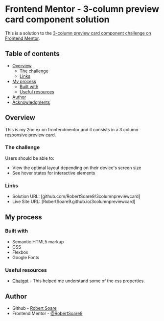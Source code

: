 # Frontend Mentor - 3-column preview card component solution

This is a solution to the [3-column preview card component challenge on Frontend Mentor](https://www.frontendmentor.io/challenges/3column-preview-card-component-pH92eAR2-). 

## Table of contents

- [Overview](#overview)
  - [The challenge](#the-challenge)
  - [Links](#links)
- [My process](#my-process)
  - [Built with](#built-with)
  - [Useful resources](#useful-resources)
- [Author](#author)
- [Acknowledgments](#acknowledgments)



## Overview
This is my 2nd ex on frontendmentor and it consists in a 3 column responsive preview card.
### The challenge

Users should be able to:

- View the optimal layout depending on their device's screen size
- See hover states for interactive elements

### Links

- Solution URL: [github.com/RobertSoare9/3columnpreviewcard]
- Live Site URL: [RobertSoare9.github.io/3columnpreviewcard]

## My process

### Built with

- Semantic HTML5 markup
- CSS 
- Flexbox
- Google Fonts 


### Useful resources

- [Chatgpt](https://www.chat.openai.com) - This helped me understand some of the css properties.



## Author

- Github - [Robert Soare](https://www.github.com/RobertSoare9)
- Frontend Mentor - [@RobertSoare9](https://www.frontendmentor.io/profile/RobertSoare9)

